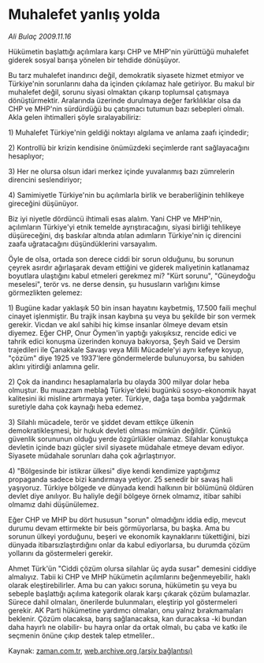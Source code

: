 # Muhalefet yanlış yolda

*Ali Bulaç 2009.11.16*

<tr><td class="metin" colspan="2" style="padding-top: 20px; padding-left: 5px; ">Hükümetin başlattığı açılımlara karşı CHP ve MHP'nin yürüttüğü muhalefet giderek sosyal barışa yönelen bir tehdide dönüşüyor.</td></tr><tr><td class="metin" colspan="2" style="padding-top: 20px; padding-left: 5px; "><p> Bu tarz muhalefet inandırıcı değil, demokratik siyasete hizmet etmiyor ve Türkiye'nin sorunlarını daha da içinden çıkılamaz hale getiriyor. Bu makul bir muhalefet değil, sorunu siyasi olmaktan çıkarıp toplumsal çatışmaya dönüştürmektir. Aralarında üzerinde durulmaya değer farklılıklar olsa da CHP ve MHP'nin sürdürdüğü bu çatışmacı tutumun bazı sebepleri olmalı. Akla gelen ihtimalleri şöyle sıralayabiliriz:
<p> 1) Muhalefet Türkiye'nin geldiği noktayı algılama ve anlama zaafı içindedir;
<p> 2) Kontrollü bir krizin kendisine önümüzdeki seçimlerde rant sağlayacağını hesaplıyor;
<p> 3) Her ne olursa olsun idari merkez içinde yuvalanmış bazı zümrelerin direncini seslendiriyor;
<p> 4) Samimiyetle Türkiye'nin bu açılımlarla birlik ve beraberliğinin tehlikeye gireceğini düşünüyor.
<p> Biz iyi niyetle dördüncü ihtimali esas alalım. Yani CHP ve MHP'nin, açılımların Türkiye'yi etnik temelde ayrıştıracağını, siyasi birliği tehlikeye düşüreceğini, dış baskılar altında atılan adımların Türkiye'nin iç direncini zaafa uğratacağını düşündüklerini varsayalım.
<p> Öyle de olsa, ortada son derece ciddi bir sorun olduğunu, bu sorunun çeyrek asırdır ağırlaşarak devam ettiğini ve giderek maliyetinin katlanamaz boyutlara ulaştığını kabul etmeleri gerekmez mi? "Kürt sorunu", "Güneydoğu meselesi", terör vs. ne derse densin, şu hususların varlığını kimse görmezlikten gelemez:
<p> 1) Bugüne kadar yaklaşık 50 bin insan hayatını kaybetmiş, 17.500 faili meçhul cinayet işlenmiştir. Bu trajik insan kaybına şu veya bu şekilde bir son vermek gerekir. Vicdan ve akıl sahibi hiç kimse insanlar ölmeye devam etsin diyemez. Eğer CHP, Onur Öymen'in yaptığı yakışıksız, rencide edici ve tahrik edici konuşma üzerinden konuya bakıyorsa, Şeyh Said ve Dersim trajedileri ile Çanakkale Savaşı veya Milli Mücadele'yi aynı kefeye koyup, "çözüm" diye 1925 ve 1937'lere göndermelerde bulunuyorsa, bu sahiden aklını yitirdiği anlamına gelir.
<p> 2) Çok da inandırıcı hesaplamalarla bu olayda 300 milyar dolar heba olmuştur. Bu muazzam meblağ Türkiye'deki bugünkü sosyo-ekonomik hayat kalitesini iki misline artırmaya yeter. Türkiye, dağa taşa bomba yağdırmak suretiyle daha çok kaynağı heba edemez.
<p> 3) Silahlı mücadele, terör ve şiddet devam ettikçe ülkenin demokratikleşmesi, bir hukuk devleti olması mümkün değildir. Çünkü güvenlik sorununun olduğu yerde özgürlükler olamaz. Silahlar konuştukça devletin içinde bazı güçler sivil siyasete müdahale etmeye devam ediyor. Siyasete müdahale sorunları daha çok ağırlaştırıyor.
<p> 4) "Bölgesinde bir istikrar ülkesi" diye kendi kendimize yaptığımız propaganda sadece bizi kandırmaya yetiyor. 25 senedir bir savaş hali yaşıyoruz. Türkiye bölgede ve dünyada kendi halkının bir bölümünü öldüren devlet diye anılıyor. Bu haliyle değil bölgeye örnek olmamız, itibar sahibi olmamız dahi düşünülemez.
<p> Eğer CHP ve MHP bu dört hususun "sorun" olmadığını iddia edip, mevcut durumu devam ettirmekte bir beis görmüyorlarsa, bu başka. Ama bu sorunun ülkeyi yorduğunu, beşeri ve ekonomik kaynaklarını tükettiğini, bizi dünyada itibarsızlaştırdığını onlar da kabul ediyorlarsa, bu durumda çözüm yollarını da göstermeleri gerekir.
<p> Ahmet Türk'ün "Ciddi çözüm olursa silahlar üç ayda susar" demesini ciddiye almalıyız. Tabii ki CHP ve MHP hükümetin açılımlarını beğenmeyebilir, haklı olarak eleştirebilirler. Ama bu can yakıcı soruna, hükümetin şu veya bu sebeple başlattığı açılıma kategorik olarak karşı çıkarak çözüm bulamazlar. Sürece dahil olmaları, önerilerde bulunmaları, eleştirip yol göstermeleri gerekir. AK Parti hükümetine yardımcı olmaları, onu yalnız bırakmamaları beklenir. Çözüm olacaksa, barış sağlanacaksa, kan duracaksa -ki bundan daha hayırlı ne olabilir- bu hayra onlar da ortak olmalı, bu çaba ve katkı ile seçmenin önüne çıkıp destek talep etmeliler.. <br/></p></p></p></p></p></p></p></p></p></p></p></p></p></td></tr>

Kaynak: [zaman.com.tr](http://zaman.com.tr/yazar.do?yazino=916183), [web.archive.org (arşiv bağlantısı)](http://web.archive.org/web/20100204233312/http://www.zaman.com.tr:80/yazar.do?yazino=916183)
